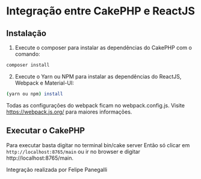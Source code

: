 # Integração entre CakePHP e ReactJS

## Instalação

1. Execute o composer para instalar as dependências do CakePHP com o comando:

```bash
composer install
```

2. Execute o Yarn ou NPM para instalar as dependências do ReactJS, Webpack e Material-UI:

```bash
(yarn ou npm) install
```

Todas as configurações do webpack ficam no webpack.config.js. Visite https://webpack.js.org/ para maiores informações.

## Executar o CakePHP

Para executar basta digitar no terminal
bin/cake server
Então só clicar em `http://localhost:8765/main` ou ir no browser e digitar http://localhost:8765/main.

Integração realizada por Felipe Panegalli
